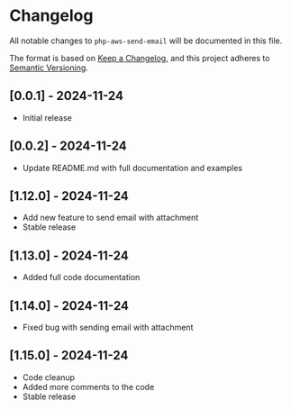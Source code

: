 # Changelog

All notable changes to `php-aws-send-email` will be documented in this file.

The format is based on [Keep a Changelog](https://keepachangelog.com/en/1.0.0/),
and this project adheres to [Semantic Versioning](https://semver.org/spec/v2.0.0.html).

## [0.0.1] - 2024-11-24

- Initial release

## [0.0.2] - 2024-11-24

- Update README.md with full documentation and examples

## [1.12.0] - 2024-11-24

- Add new feature to send email with attachment
- Stable release

## [1.13.0] - 2024-11-24

- Added full code documentation

## [1.14.0] - 2024-11-24

- Fixed bug with sending email with attachment

## [1.15.0] - 2024-11-24

- Code cleanup
- Added more comments to the code
- Stable release